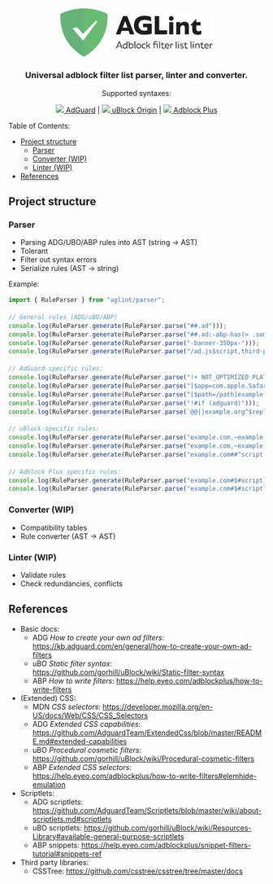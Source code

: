 &nbsp;
<p align="center">
    <picture>
        <source media="(prefers-color-scheme: dark)" srcset="assets/aglint_darkmode.svg">
        <img alt="AGLint" src="assets/aglint_lightmode.svg" width="300px">
    </picture>
</p>
<h3 align="center">Universal adblock filter list parser, linter and converter.</h3>
<p align="center">
    Supported syntaxes:
</p>
<p align="center">
    <a href="https://adguard.com/"><img src="https://gist.githubusercontent.com/scripthunter7/6378a96b61b927357f39a33d3abc5af7/raw/e306604fd548ac1b2de70d2a5d8a43017496f221/adguard_logo.svg" width="14px"> AdGuard</a> |
    <a href="https://github.com/gorhill/uBlock"><img src="https://upload.wikimedia.org/wikipedia/commons/0/05/UBlock_Origin.svg" width="14px"> uBlock Origin</a> |
    <a href="https://adblockplus.org/"><img src="https://upload.wikimedia.org/wikipedia/commons/9/9b/Adblock_Plus_2014_Logo.svg" width="14px"> Adblock Plus</a>
</p>

Table of Contents:
- [Project structure](#project-structure)
  - [Parser](#parser)
  - [Converter (WIP)](#converter-wip)
  - [Linter (WIP)](#linter-wip)
- [References](#references)

## Project structure

### Parser

- Parsing ADG/UBO/ABP rules into AST (string &#8594; AST)
- Tolerant
- Filter out syntax errors
- Serialize rules (AST &#8594; string)

Example:

```typescript
import { RuleParser } from "aglint/parser";

// General rules (ADG/uBO/ABP)
console.log(RuleParser.generate(RuleParser.parse("##.ad")));
console.log(RuleParser.generate(RuleParser.parse("##.ad:-abp-has(> .something)")));
console.log(RuleParser.generate(RuleParser.parse("-banner-350px-")));
console.log(RuleParser.generate(RuleParser.parse("/ad.js$script,third-party")));

// AdGuard-specific rules:
console.log(RuleParser.generate(RuleParser.parse("!+ NOT_OPTIMIZED PLATFORM(windows, mac)")));
console.log(RuleParser.generate(RuleParser.parse("[$app=com.apple.Safari]example.org#%#//scriptlet('prevent-setInterval', 'check', '!300')")));
console.log(RuleParser.generate(RuleParser.parse("[$path=/path]example.com,~example.net##+js(scriptlet,  , arg1)")));
console.log(RuleParser.generate(RuleParser.parse("!#if (adguard)")));
console.log(RuleParser.generate(RuleParser.parse(`@@||example.org^$replace=/(<VAST[\\s\\S]*?>)[\\s\\S]*<\\/VAST>/v\\$1<\\/VAST>/i`)));

// uBlock-specific rules:
console.log(RuleParser.generate(RuleParser.parse("example.com,~example.net##:matches-path(/path) .ad")));
console.log(RuleParser.generate(RuleParser.parse("example.com,~example.net#@#:matches-path(/path) body:style(padding: 0;)")));
console.log(RuleParser.generate(RuleParser.parse("example.com##^script:has-text(something)")));

// Adblock Plus specific rules:
console.log(RuleParser.generate(RuleParser.parse("example.com#$#scriptlet1 arg0 arg1")));
console.log(RuleParser.generate(RuleParser.parse("example.com#$#scriptlet1 arg0\\ arg0 arg1; scriptlet2;         scriptlet3;")));
```

### Converter (WIP)
- Compatibility tables
- Rule converter (AST &#8594; AST) 

### Linter (WIP)
- Validate rules
- Check redundancies, conflicts

## References

- Basic docs:
  - ADG _How to create your own ad filters_: https://kb.adguard.com/en/general/how-to-create-your-own-ad-filters
  - uBO _Static filter syntax_: https://github.com/gorhill/uBlock/wiki/Static-filter-syntax
  - ABP _How to write filters_: https://help.eyeo.com/adblockplus/how-to-write-filters
- (Extended) CSS:
  - MDN _CSS selectors_: https://developer.mozilla.org/en-US/docs/Web/CSS/CSS_Selectors
  - ADG _Extended CSS capabilities_: https://github.com/AdguardTeam/ExtendedCss/blob/master/README.md#extended-capabilities
  - uBO _Procedural cosmetic filters_: https://github.com/gorhill/uBlock/wiki/Procedural-cosmetic-filters
  - ABP _Extended CSS selectors_: https://help.eyeo.com/adblockplus/how-to-write-filters#elemhide-emulation
- Scriptlets:
  - ADG scriptlets: https://github.com/AdguardTeam/Scriptlets/blob/master/wiki/about-scriptlets.md#scriptlets
  - uBO scriptlets: https://github.com/gorhill/uBlock/wiki/Resources-Library#available-general-purpose-scriptlets
  - ABP snippets: https://help.eyeo.com/adblockplus/snippet-filters-tutorial#snippets-ref
- Third party libraries:
  - CSSTree: https://github.com/csstree/csstree/tree/master/docs
